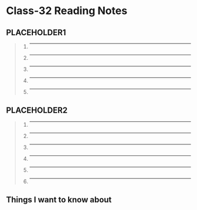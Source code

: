 # Class-32 Reading Notes

## PLACEHOLDER1

> 1. ******
>
>
> 2. ******
>
>
> 3. ******
>
>
> 4. ******
>
>
> 5. ******
>
>

## PLACEHOLDER2

> 1. ******
>
>
> 2. ******
>
>
> 3. ******
>
>
> 4. ******
>
>
> 5. ******
>
>
> 6. ******
>
>

## Things I want to know about
